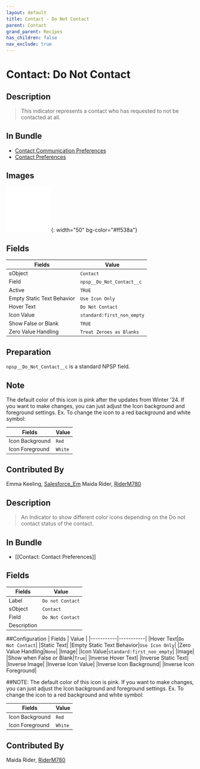 ```yaml
---
layout: default
title: Contact - Do Not Contact
parent: Contact
grand_parent: Recipes
has_children: false
nav_exclude: true
---
```



# Contact: Do Not Contact

## Description
> This indicator represents a contact who has requested to not be contacted at all.

## In Bundle
* [Contact Communication Preferences](../bundle-contact-communication-preferences)
* [Contact Preferences](../bundle-contact-preferences)

## Images 

![First Non Empty](../../images/icons/first_non_empty_120.png){: width="50" bg-color="#ff538a"}


## Fields

Fields | Value
-- | --
sObject | `Contact`
Field | `npsp__Do_Not_Contact__c`
Active | `TRUE`
Empty Static Text Behavior | `Use Icon Only`
Hover Text | `Do Not Contact`
Icon Value|`standard:first_non_empty`
Show False or Blank | `TRUE`
Zero Value Handling | `Treat Zeroes as Blanks`

## Preparation
`npsp__Do_Not_Contact__c` is a standard NPSP field. 

## Note 
The default color of this icon is pink after the updates from Winter '24. If you want to make changes, you can just adjust the Icon background and foreground settings. Ex. To change the icon to a red background and white symbol:

| Fields | Value | 
|-----------|-----------|
|Icon Background|`Red`|
|Icon Foreground|`White`|


## Contributed By
Emma Keeling, [Salesforce_Em](https://github.com/Salesforce-Em)
Maida Rider, [RiderM780](https://github.com/RiderM780)




## Description
> An Indicator to show different color icons depending on the Do not contact status of the contact.

## In Bundle
* [[Contact: Contact Preferences]]

## Fields

| Fields | Value | 
|-----------|-----------|
|Label|`Do not Contact`|
|sObject|`Contact`|
|Field|`Do Not Contact`|
|Description|

##Configuration
| Fields | Value | 
|-----------|-----------|
|Hover Text|`Do Not Contact`|
|Static Text|
|Empty Static Text Behavior|`Use Icon Only`|
|Zero Value Handling|`None`|
|Image|
|Icon Value|`standard:first_non_empty`|
|Image|
|Show when False or Blank|`True`|
|Inverse Hover Text|
|Inverse Static Text|
|Inverse Image|
|Inverse Icon Value|
|Inverse Icon Background|
|Inverse Icon Foreground|

##NOTE: The default color of this icon is pink. If you want to make changes, you can just adjust the Icon background and foreground settings. Ex. To change the icon to a red background and white symbol:

| Fields | Value | 
|-----------|-----------|
|Icon Background|`Red`|
|Icon Foreground|`White`|

## Contributed By
Maida Rider, [RiderM780](https://github.com/RiderM780)